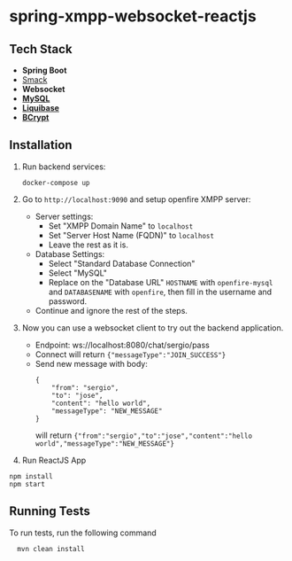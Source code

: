 # spring-xmpp-websocket-reactjs

## Tech Stack

- **Spring Boot**
- [Smack](https://www.igniterealtime.org/projects/smack/)
- **Websocket**
- **[MySQL](https://sergiomartinrubio.com/articles/mysql-guide/)**
- **[Liquibase](https://sergiomartinrubio.com/articles/getting-started-with-liquibase-and-spring-boot/)**
- **[BCrypt](https://sergiomartinrubio.com/articles/storing-passwords-securely-with-bcrypt-and-java/)**

## Installation 

1. Run backend services:
    ```shell
    docker-compose up
    ```
2. Go to `http://localhost:9090` and setup openfire XMPP server:
    - Server settings:
        - Set "XMPP Domain Name" to `localhost`
        - Set "Server Host Name (FQDN)" to `localhost`
        - Leave the rest as it is.
    - Database Settings:
        - Select "Standard Database Connection"
        - Select "MySQL"
        - Replace on the "Database URL" `HOSTNAME` with `openfire-mysql` and `DATABASENAME` with `openfire`, then fill in the username and password.
    - Continue and ignore the rest of the steps.
3. Now you can use a websocket client to try out the backend application.
    - Endpoint: ws://localhost:8080/chat/sergio/pass
    - Connect will return `{"messageType":"JOIN_SUCCESS"}`
    - Send new message with body: 
        ```
        {
            "from": "sergio",
            "to": "jose",
            "content": "hello world",
            "messageType": "NEW_MESSAGE"
        }
        ```
        will return `{"from":"sergio","to":"jose","content":"hello world","messageType":"NEW_MESSAGE"}`

4. Run ReactJS App

```shell
npm install
npm start
```

## Running Tests

To run tests, run the following command

```bash
  mvn clean install
```
